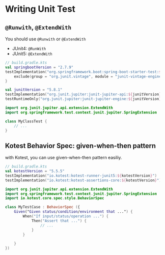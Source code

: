 Writing Unit Test
======

## `@Runwith`, `@ExtendWith`
You should use `@Runwith` or `@ExtendWith`
- JUnit4: `@RunWith`
- JUnit5: `@ExtendWith`

```kotlin
// build.gradle.kts
val springbootVersion = "2.7.9"
testImplementation("org.springframework.boot:spring-boot-starter-test:${springbootVersion}") {
    exclude(group = "org.junit.vintage", module = "junit-vintage-engine")
}

val junitVersion = "5.8.1"
testImplementation("org.junit.jupiter:junit-jupiter-api:${junitVersion}")
testRuntimeOnly("org.junit.jupiter:junit-jupiter-engine:${junitVersion}")
```

```kotlin
import org.junit.jupiter.api.extension.ExtendWith
import org.springframework.test.context.junit.jupiter.SpringExtension

class MyClassTest {
    // ...
}
```

## Kotest Behavior Spec: given-when-then pattern
with Kotest, you can use given-when-then pattern easiliy.

```kotlin
// build.gradle.kts
val kotestVersion = "5.5.5"
testImplementation("io.kotest:kotest-runner-junit5:${kotestVersion}")
testImplementation("io.kotest:kotest-assertions-core:${kotestVersion}")
```

```kotlin
import org.junit.jupiter.api.extension.ExtendWith
import org.springframework.test.context.junit.jupiter.SpringExtension
import io.kotest.core.spec.style.BehaviorSpec

class MyTestCase : BehaviorSpec ({
    Given("Given status/condition/environment that ...") {
        When("If input/status/operation ...") {
            Then("Assert that ...") {
                // ...
            }
        }
        
    }
})
```